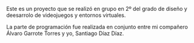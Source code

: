 Este es un proyecto que se realizó en grupo en 2º del grado de diseño y deesarrolo de videojuegos y entornos virtuales.

La parte de programación fue realizada en conjunto entre mi compañero Álvaro Garrote Torres y yo, Santiago Díaz Díaz.
